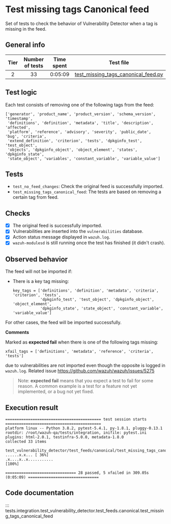 # Test missing tags Canonical feed

Set of tests to check the behavior of Vulnerability Detector when a tag is missing in the feed.

## General info

|Tier | Number of tests | Time spent| Test file |
|:--:|:--:|:--:|:--:|
| 2 | 33  | 0:05:09 | [test_missing_tags_canonical_feed.py](../../../test_feeds/canonical/test_missing_tags_canonical_feed.py)|

## Test logic

Each test consists of removing one of the following tags from the feed:

```
['generator', 'product_name', 'product_version', 'schema_version', 'timestamp',
 'definitions', 'definition', 'metadata', 'title', 'description', 'affected',
 'platform', 'reference', 'advisory', 'severity', 'public_date', 'bug', 'criteria',
 'extend_definition', 'criterion', 'tests', 'dpkginfo_test', 'test_object',
 'objects', 'dpkginfo_object', 'object_element', 'states', 'dpkginfo_state',
 'state_object', 'variables', 'constant_variable', 'variable_value']
```

## Tests

- `test_no_feed_changes`: Check the original feed is successfully imported.
- `test_missing_tags_canonical_feed`: The tests are based on removing a certain tag from feed.

## Checks

- [x] The original feed is successfully imported.
- [x] Vulnerabilities are inserted into the `vulnerabilities` database.
- [x] Action status message displayed in `wazuh.log`.
- [x] `wazuh-modulesd` is still running once the test has finished (it didn't crash).

## Observed behavior

The feed will not be imported if:

- There is a key tag missing:

  ```
  key_tags = ['definitions', 'definition', 'metadata', 'criteria', 'criterion', 'tests',
              'dpkginfo_test', 'test_object', 'dpkginfo_object', 'object_element',
              'dpkginfo_state', 'state_object', 'constant_variable', 'variable_value']
  ```

For other cases, the feed will be imported successfully.

**Comments**

Marked as **expected fail** when there is one of the following tags missing:

```
xfail_tags = ['definitions', 'metadata', 'reference', 'criteria', 'tests']
```

due to vulnerabilities are not imported even though the opposite is logged in `wazuh.log`. Related issue
https://github.com/wazuh/wazuh/issues/5275

> Note: **expected fail** means that you expect a test to fail for some reason. A common example is a test for a feature
not yet implemented, or a bug not yet fixed.

## Execution result

```
========================================== test session starts ==========================================
platform linux -- Python 3.8.2, pytest-5.4.1, py-1.8.1, pluggy-0.13.1
rootdir: /root/wazuh-qa/tests/integration, inifile: pytest.ini
plugins: html-2.0.1, testinfra-5.0.0, metadata-1.8.0
collected 33 items

test_vulnerability_detector/test_feeds/canonical/test_missing_tags_canonical_feed.py ......x.x... [ 36%]
.x....x..x...........                                                                             [100%]

=============================== 28 passed, 5 xfailed in 309.05s (0:05:09) ===============================
```

## Code documentation

::: tests.integration.test_vulnerability_detector.test_feeds.canonical.test_missing_tags_canonical_feed
